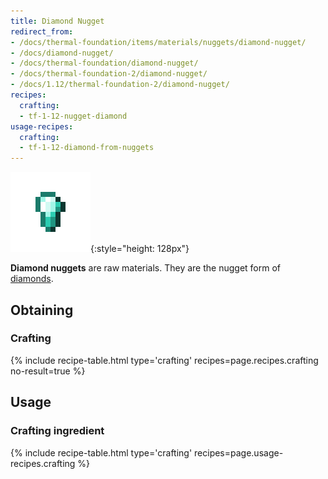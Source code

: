 ```yaml
---
title: Diamond Nugget
redirect_from:
- /docs/thermal-foundation/items/materials/nuggets/diamond-nugget/
- /docs/diamond-nugget/
- /docs/thermal-foundation/diamond-nugget/
- /docs/thermal-foundation-2/diamond-nugget/
- /docs/1.12/thermal-foundation-2/diamond-nugget/
recipes:
  crafting:
  - tf-1-12-nugget-diamond
usage-recipes:
  crafting:
  - tf-1-12-diamond-from-nuggets
---
```


![Diamond nugget](/assets/images/thermal-foundation-2/nugget-diamond.png){:style="height: 128px"}


**Diamond nuggets** are raw materials. They are the nugget form of
[diamonds](https://minecraft.wiki/w/Diamond).


Obtaining
---------

### Crafting
{% include recipe-table.html type='crafting' recipes=page.recipes.crafting no-result=true %}


Usage
-----

### Crafting ingredient
{% include recipe-table.html type='crafting' recipes=page.usage-recipes.crafting %}
